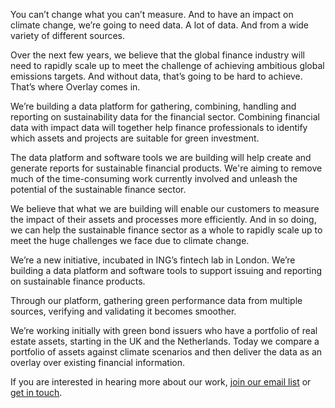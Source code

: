 You can’t change what you can’t measure. And to have an impact on climate change, we’re going to need data. A lot of data. And from a wide variety of different sources. 

Over the next few years, we believe that the global finance industry will need to rapidly scale up to meet the challenge of achieving ambitious global emissions targets. And without data, that’s going to be hard to achieve. That’s where Overlay comes in.

We’re building a data platform for gathering, combining, handling and reporting on sustainability data for the financial sector. Combining financial data with impact data will together help finance professionals to identify which assets and projects are suitable for green investment. 

The data platform and software tools we are building will help create and generate reports for sustainable financial products. We're aiming to remove much of the time-consuming work currently involved and unleash the potential of the sustainable finance sector.

We believe that what we are building will enable our customers to measure the impact of their assets and processes more efficiently. And in so doing, we can help the sustainable finance sector as a whole to rapidly scale up to meet the huge challenges we face due to climate change.

We’re a new initiative, incubated in ING’s fintech lab in London. We’re building a data platform and software tools to support issuing and reporting on sustainable finance products.

Through our platform, gathering green performance data from multiple sources, verifying and validating it becomes smoother.

We’re working initially with green bond issuers who have a portfolio of real estate assets, starting in the UK and the Netherlands. Today we compare a portfolio of assets against climate scenarios and then deliver the data as an overlay over existing financial information. 

If you are interested in hearing more about our work, [join our email list](/signup) or [get in touch](/contact).
